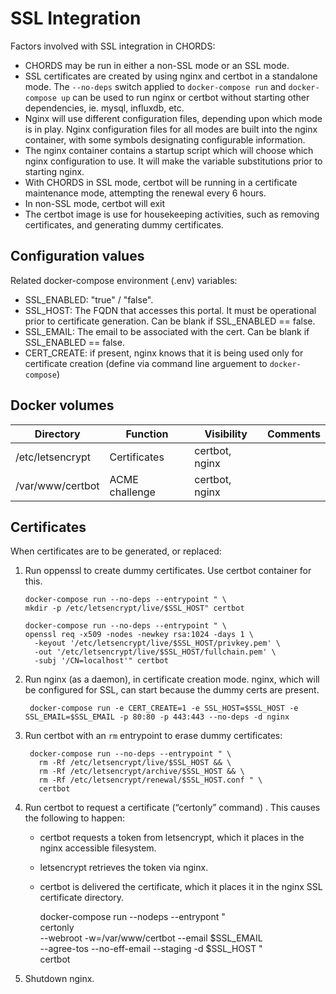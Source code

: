 # SSL Integration
Factors involved with SSL integration in CHORDS:

* CHORDS may be run in either a non-SSL mode or an SSL mode.
* SSL certificates are created by using nginx and certbot in a standalone mode.
  The ``--no-deps`` switch applied to ``docker-compose run``
  and ``docker-compose up`` can be used to run nginx or certbot
  without starting other dependencies, ie. mysql, influxdb, etc.
* Nginx will use different configuration files, depending upon
  which mode is in play. Nginx configuration files for all
  modes are built into the nginx container, with some symbols
  designating configurable information.
* The nginx container contains a startup script which will choose which
  nginx configuration to use. It will make the variable substitutions
  prior to starting nginx.
* With CHORDS in SSL mode, certbot will be running in a certificate
  maintenance mode, attempting the renewal every 6 hours.
* In non-SSL mode, certbot will exit
* The certbot image is use for housekeeping activities,
  such as removing certificates, and generating dummy certificates.

## Configuration values

Related docker-compose environment (.env) variables:
  - SSL_ENABLED: "true" / "false".
  - SSL_HOST: The FQDN that accesses this portal. It must be
    operational prior to certificate generation. Can be blank if
    SSL_ENABLED == false.
  - SSL_EMAIL: The email to be associated with the cert. Can be blank
    if SSL_ENABLED == false.
  - CERT_CREATE: if present, nginx knows that it is being used
    only for certificate creation (define via command line
    arguement to ``docker-compose``)

## Docker volumes

| Directory        | Function          | Visibility | Comments |
|------------------|-------------------|------------|----------|
| /etc/letsencrypt | Certificates      |certbot, nginx| |
| /var/www/certbot | ACME challenge    |certbot, nginx| |

## Certificates

When certificates are to be generated, or replaced:

1.	Run oppenssl to create dummy certificates. Use certbot container for this.

        docker-compose run --no-deps --entrypoint " \
        mkdir -p /etc/letsencrypt/live/$SSL_HOST" certbot

        docker-compose run --no-deps --entrypoint " \
        openssl req -x509 -nodes -newkey rsa:1024 -days 1 \
          -keyout '/etc/letsencrypt/live/$SSL_HOST/privkey.pem' \
          -out '/etc/letsencrypt/live/$SSL_HOST/fullchain.pem' \
          -subj '/CN=localhost'" certbot

1. Run nginx (as a daemon), in certificate creation mode. 
   nginx, which will be configured for SSL, can start because the 
   dummy certs are present.

        docker-compose run -e CERT_CREATE=1 -e SSL_HOST=$SSL_HOST -e SSL_EMAIL=$SSL_EMAIL -p 80:80 -p 443:443 --no-deps -d nginx

1. Run certbot with an ``rm`` entrypoint to erase dummy certificates:

        docker-compose run --no-deps --entrypoint " \
          rm -Rf /etc/letsencrypt/live/$SSL_HOST && \
          rm -Rf /etc/letsencrypt/archive/$SSL_HOST && \
          rm -Rf /etc/letsencrypt/renewal/$SSL_HOST.conf " \
          certbot

1.	Run certbot to request a certificate (“certonly” command) . This causes the following to happen:
    - certbot requests a token from letsencrypt, which it places in the nginx accessible filesystem.
    - letsencrypt retrieves the token via nginx.
    - certbot is delivered the certificate, which it places it in the nginx SSL certificate directory.

        docker-compose run --nodeps --entrypont " \
           certonly \
           --webroot -w=/var/www/certbot --email $SSL_EMAIL \
           --agree-tos --no-eff-email --staging -d $SSL_HOST " \
           certbot

1.	Shutdown nginx. 
